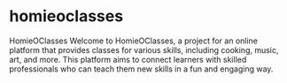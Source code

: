 # homieoclasses
HomieOClasses
Welcome to HomieOClasses, a project for an online platform that provides classes for various skills, including cooking, music, art, and more. This platform aims to connect learners with skilled professionals who can teach them new skills in a fun and engaging way.
